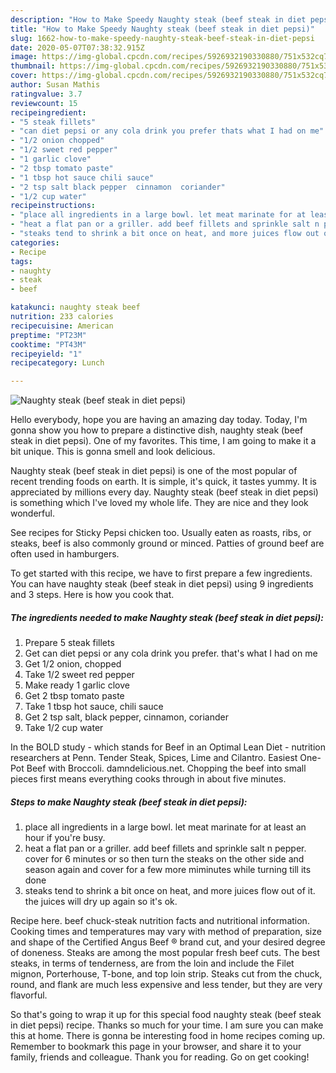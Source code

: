 ```yaml
---
description: "How to Make Speedy Naughty steak (beef steak in diet pepsi)"
title: "How to Make Speedy Naughty steak (beef steak in diet pepsi)"
slug: 1662-how-to-make-speedy-naughty-steak-beef-steak-in-diet-pepsi
date: 2020-05-07T07:38:32.915Z
image: https://img-global.cpcdn.com/recipes/5926932190330880/751x532cq70/naughty-steak-beef-steak-in-diet-pepsi-recipe-main-photo.jpg
thumbnail: https://img-global.cpcdn.com/recipes/5926932190330880/751x532cq70/naughty-steak-beef-steak-in-diet-pepsi-recipe-main-photo.jpg
cover: https://img-global.cpcdn.com/recipes/5926932190330880/751x532cq70/naughty-steak-beef-steak-in-diet-pepsi-recipe-main-photo.jpg
author: Susan Mathis
ratingvalue: 3.7
reviewcount: 15
recipeingredient:
- "5 steak fillets"
- "can diet pepsi or any cola drink you prefer thats what I had on me"
- "1/2 onion chopped"
- "1/2 sweet red pepper"
- "1 garlic clove"
- "2 tbsp tomato paste"
- "1 tbsp hot sauce chili sauce"
- "2 tsp salt black pepper  cinnamon  coriander"
- "1/2 cup water"
recipeinstructions:
- "place all ingredients in a large bowl. let meat marinate for at least an hour if you&#39;re busy."
- "heat a flat pan or a griller. add beef fillets and sprinkle salt n pepper.  cover for 6 minutes or so then turn the steaks on the other side and season again and cover for a few more miminutes while turning till its done"
- "steaks tend to shrink a bit once on heat, and more juices flow out of it. the juices will dry up again so it&#39;s ok."
categories:
- Recipe
tags:
- naughty
- steak
- beef

katakunci: naughty steak beef 
nutrition: 233 calories
recipecuisine: American
preptime: "PT23M"
cooktime: "PT43M"
recipeyield: "1"
recipecategory: Lunch

---
```



![Naughty steak (beef steak in diet pepsi)](https://img-global.cpcdn.com/recipes/5926932190330880/751x532cq70/naughty-steak-beef-steak-in-diet-pepsi-recipe-main-photo.jpg)

Hello everybody, hope you are having an amazing day today. Today, I'm gonna show you how to prepare a distinctive dish, naughty steak (beef steak in diet pepsi). One of my favorites. This time, I am going to make it a bit unique. This is gonna smell and look delicious.

Naughty steak (beef steak in diet pepsi) is one of the most popular of recent trending foods on earth. It is simple, it's quick, it tastes yummy. It is appreciated by millions every day. Naughty steak (beef steak in diet pepsi) is something which I've loved my whole life. They are nice and they look wonderful.

See recipes for Sticky Pepsi chicken too. Usually eaten as roasts, ribs, or steaks, beef is also commonly ground or minced. Patties of ground beef are often used in hamburgers.


To get started with this recipe, we have to first prepare a few ingredients. You can have naughty steak (beef steak in diet pepsi) using 9 ingredients and 3 steps. Here is how you cook that.

<!--inarticleads1-->

##### The ingredients needed to make Naughty steak (beef steak in diet pepsi):

1. Prepare 5 steak fillets
1. Get can diet pepsi or any cola drink you prefer. that&#39;s what I had on me
1. Get 1/2 onion, chopped
1. Take 1/2 sweet red pepper
1. Make ready 1 garlic clove
1. Get 2 tbsp tomato paste
1. Take 1 tbsp hot sauce, chili sauce
1. Get 2 tsp salt, black pepper,  cinnamon,  coriander
1. Take 1/2 cup water


In the BOLD study - which stands for Beef in an Optimal Lean Diet - nutrition researchers at Penn. Tender Steak, Spices, Lime and Cilantro. Easiest One-Pot Beef with Broccoli. damndelicious.net. Chopping the beef into small pieces first means everything cooks through in about five minutes. 

<!--inarticleads2-->

##### Steps to make Naughty steak (beef steak in diet pepsi):

1. place all ingredients in a large bowl. let meat marinate for at least an hour if you&#39;re busy.
1. heat a flat pan or a griller. add beef fillets and sprinkle salt n pepper.  cover for 6 minutes or so then turn the steaks on the other side and season again and cover for a few more miminutes while turning till its done
1. steaks tend to shrink a bit once on heat, and more juices flow out of it. the juices will dry up again so it&#39;s ok.


Recipe here. beef chuck-steak nutrition facts and nutritional information. Cooking times and temperatures may vary with method of preparation, size and shape of the Certified Angus Beef ® brand cut, and your desired degree of doneness. Steaks are among the most popular fresh beef cuts. The best steaks, in terms of tenderness, are from the loin and include the Filet mignon, Porterhouse, T-bone, and top loin strip. Steaks cut from the chuck, round, and flank are much less expensive and less tender, but they are very flavorful. 

So that's going to wrap it up for this special food naughty steak (beef steak in diet pepsi) recipe. Thanks so much for your time. I am sure you can make this at home. There is gonna be interesting food in home recipes coming up. Remember to bookmark this page in your browser, and share it to your family, friends and colleague. Thank you for reading. Go on get cooking!
